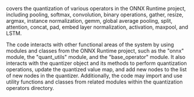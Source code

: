 covers the quantization of various operators in the ONNX Runtime project, including pooling, softmax, convolution, binary operations, gather, resize, argmax, instance normalization, gemm, global average pooling, split, attention, concat, pad, embed layer normalization, activation, maxpool, and LSTM. 

The code interacts with other functional areas of the system by using modules and classes from the ONNX Runtime project, such as the "onnx" module, the "quant_utils" module, and the "base_operator" module. It also interacts with the quantizer object and its methods to perform quantization operations, update the quantized value map, and add new nodes to the list of new nodes in the quantizer. Additionally, the code may import and use utility functions and classes from related modules within the quantization operators directory.